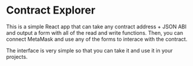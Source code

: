 # Contract Explorer

This is a simple React app that can take any contract address + JSON ABI and output a form with all of the read and write functions. Then, you can connect MetaMask and use any of the forms to interace with the contract. 

The interface is very simple so that you can take it and use it in your projects. 